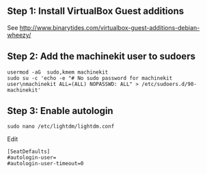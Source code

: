 ## Step 1: Install VirtualBox Guest additions
See http://www.binarytides.com/virtualbox-guest-additions-debian-wheezy/

## Step 2: Add the machinekit user to sudoers

    usermod -aG  sudo,kmem machinekit
    sudo su -c 'echo -e "# No sudo password for machinekit user\nmachinekit ALL=(ALL) NOPASSWD: ALL" > /etc/sudoers.d/90-machinekit'

## Step 3: Enable autologin
    sudo nano /etc/lightdm/lightdm.conf
Edit

    [SeatDefaults]
    #autologin-user=
    #autologin-user-timeout=0